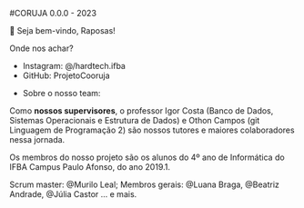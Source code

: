 #CORUJA 0.0.0 - 2023

<aside>
👋 Seja bem-vindo, Raposas!

Onde nos achar?

- Instagram: @/hardtech.ifba
- GitHub: ProjetoCooruja
</aside>

 - Sobre o nosso team:

Como **nossos supervisores**, o professor Igor Costa (Banco de Dados, Sistemas Operacionais e Estrutura de Dados) e Othon Campos (git Linguagem de Programação 2) são nossos tutores e maiores colaboradores nessa jornada.

Os membros do nosso projeto são os alunos do 4º ano de Informática do IFBA Campus Paulo Afonso, do ano 2019.1.

Scrum master: @Murilo Leal; Membros gerais: @Luana Braga, @Beatriz Andrade, @Júlia Castor ... e mais. 

